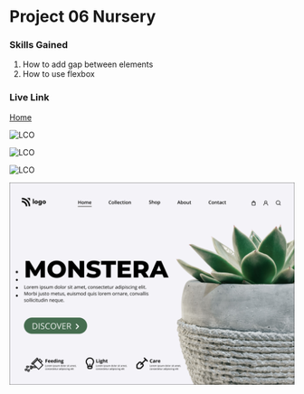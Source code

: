 # Project 06 Nursery

### Skills Gained
1. How to add gap between elements
2. How to use flexbox

### Live Link
[Home](https://letsbuildbettertomorrow.netlify.app/)

![LCO](https://img.shields.io/badge/Ineuron-LCO-blue)

![LCO](https://img.shields.io/badge/FullStackJSBootCamp-HiteshChoudhary-yellow)

![LCO](https://img.shields.io/badge/Web--Development-Kedar-orange)

![HomePage](6.png)